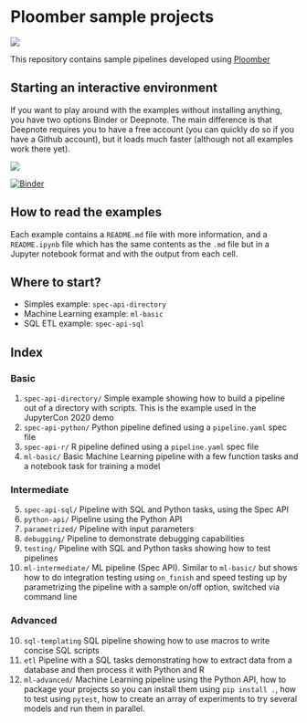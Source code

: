 # Ploomber sample projects

![](https://github.com/ploomber/projects/workflows/ci/badge.svg)

This repository contains sample pipelines developed using [Ploomber](github.com/ploomber/ploomber)

## Starting an interactive environment

If you want to play around with the examples without installing anything, you
have two options Binder or Deepnote. The main difference is that Deepnote
requires you to have a free account (you can quickly do so if you have a Github
account), but it loads much faster (although not all examples work there yet).

[<img src="https://deepnote.com/buttons/launch-in-deepnote.svg">](https://deepnote.com/launch?template=deepnote&url=https://github.com/ploomber/projects/blob/master/deepnote_home.ipynb)

[![Binder](https://mybinder.org/badge_logo.svg)](https://mybinder.org/v2/gh/ploomber/projects/master)


## How to read the examples

Each example contains a `README.md` file with more information, and a
`README.ipynb` file which has the same contents as the `.md` file but in a
Jupyter notebook format and with the output from each cell.

## Where to start?

* Simples example: `spec-api-directory`
* Machine Learning example: `ml-basic`
* SQL ETL example: `spec-api-sql`

## Index

### Basic

1. `spec-api-directory/` Simple example showing how to build a pipeline out of a directory with scripts. This is the example used in the JupyterCon 2020 demo
2. `spec-api-python/` Python pipeline defined using a `pipeline.yaml` spec file
3. `spec-api-r/` R pipeline defined using a `pipeline.yaml` spec file
4. `ml-basic/` Basic Machine Learning pipeline with a few function tasks and a notebook task for training a model

### Intermediate

5. `spec-api-sql/` Pipeline with SQL and Python tasks, using the Spec API
6. `python-api/` Pipeline using the Python API
7. `parametrized/` Pipeline with input parameters
8. `debugging/` Pipeline to demonstrate debugging capabilities
9. `testing/` Pipeline with SQL and Python tasks showing how to test pipelines
10. `ml-intermediate/` ML pipeline (Spec API). Similar to `ml-basic/` but shows how to do integration testing using `on_finish` and speed testing up by parametrizing the pipeline with a sample on/off option, switched via command line

### Advanced

10. `sql-templating` SQL pipeline showing how to use macros to write concise SQL scripts
11. `etl` Pipeline with a SQL tasks demonstrating how to extract data from a database and then process it with Python and R
12. `ml-advanced/` Machine Learning pipeline using the Python API, how to package
your projects so you can install them using `pip install .`, how to test
using `pytest`, how to create an array of experiments to try several models and
run them in parallel.
